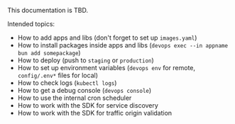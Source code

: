 This documentation is TBD.

Intended topics:
- How to add apps and libs (don't forget to set up `images.yaml`)
- How to install packages inside apps and libs (`devops exec --in appname bun add somepackage`)
- How to deploy (push to `staging` or `production`)
- How to set up environment variables (`devops env` for remote, `config/.env*` files for local)
- How to check logs (`kubectl logs`)
- How to get a debug console (`devops console`)
- How to use the internal cron scheduler
- How to work with the SDK for service discovery
- How to work with the SDK for traffic origin validation